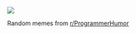 ![](https://preview.redd.it/av9s1tf2kitf1.png?width=640&crop=smart&auto=webp&s=d4c419e37c82e883c119860cc49f3b6e6bf0651a)

 Random memes from [r/ProgrammerHumor](https://www.reddit.com/r/ProgrammerHumor/)
